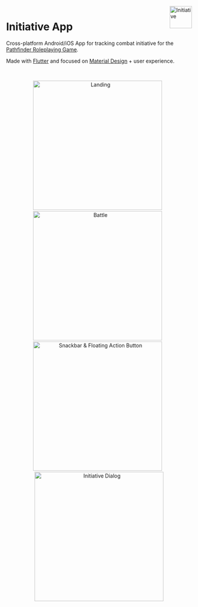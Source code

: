 <img src="https://user-images.githubusercontent.com/3826929/54956180-a887e600-4f4f-11e9-882b-af56edd05fe9.png" title="Initiative" align="right" height="60" />

# Initiative App

Cross-platform Android/iOS App for tracking combat initiative for the [Pathfinder Roleplaying Game](https://en.wikipedia.org/wiki/Pathfinder_Roleplaying_Game).

Made with [Flutter](https://flutter.dev/) and focused on [Material Design](https://material.io/design/) + user experience.


<br>

<p align="center">
<img src="https://user-images.githubusercontent.com/3826929/54956096-724a6680-4f4f-11e9-8077-9560031e5808.png" title="Landing" height="350" />
&nbsp;
<img src="https://user-images.githubusercontent.com/3826929/54956098-737b9380-4f4f-11e9-861a-cd7b3c8863f9.png" title="Battle" height="350" />
&nbsp;
<img src="https://user-images.githubusercontent.com/3826929/55121991-63091b80-50fd-11e9-9a4d-4fd900797ab8.png" title="Snackbar &amp; Floating Action Button" height="350" />
&nbsp;
<img src="https://user-images.githubusercontent.com/3826929/55122087-c6934900-50fd-11e9-9fd0-0e62e176a633.png" title="Initiative Dialog" height="350" />  
</p>
